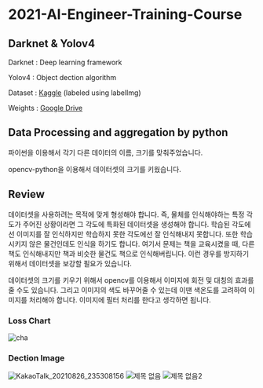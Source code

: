 # 2021-AI-Engineer-Training-Course

## Darknet & Yolov4

Darknet : Deep learning framework

Yolov4 : Object dection algorithm

Dataset : [Kaggle](https://www.kaggle.com/choemarco/mouse-book) (labeled using labelImg)

Weights : [Google Drive](https://drive.google.com/file/d/1Jy4jGshzCzajSByDK6k0YIDVVXi-z3lt/view?usp=sharing)

## Data Processing and aggregation by python

파이썬을 이용해서 각기 다른 데이터의 이름, 크기를 맞춰주었습니다.
 
opencv-python을 이용해서 데이터셋의 크기를 키웠습니다.

## Review

데이터셋을 사용하려는 목적에 맞게 형성해야 합니다.
즉, 물체를 인식해야하는 특정 각도가 주어진 상황이라면 그 각도에 특화된 데이터셋을 생성해야 합니다.
학습된 각도에선 이미지를 잘 인식하지만 학습하지 못한 각도에선 잘 인식해내지 못합니다.
또한 학습시키지 않은 물건인데도 인식을 하기도 합니다. 여기서 문제는 책을 교육시켰을 때,
다른 책도 인식해내지만 책과 비슷한 물건도 책으로 인식해버립니다. 이런 경우를 방지하기 위해서
데이터셋을 보강할 필요가 있습니다. 

데이터셋의 크기를 키우기 위해서 opencv를 이용해서 이미지에 회전 및 대칭의 효과를 줄 수도 있습니다.
그리고 이미지의 색도 바꾸어줄 수 있는데 이땐 색온도를 고려하여 이미지를 처리해야 합니다. 이미지에 필터 처리를 한다고 생각하면 됩니다.

### Loss Chart

![cha](https://user-images.githubusercontent.com/57928967/131076694-0d0118f8-9e41-43b7-913d-08d9aca46905.png)

### Dection Image

![KakaoTalk_20210826_235308156](https://user-images.githubusercontent.com/57928967/131076509-914342f4-5d42-4e26-a232-4721793ace9d.png)
![제목 없음](https://user-images.githubusercontent.com/57928967/131076559-3594e545-fb8e-4af5-991c-6756ed8db5e0.png)
![제목 없음2](https://user-images.githubusercontent.com/57928967/131076582-4ba750db-eb38-4157-bd84-fa3e3c3e07b2.png)




